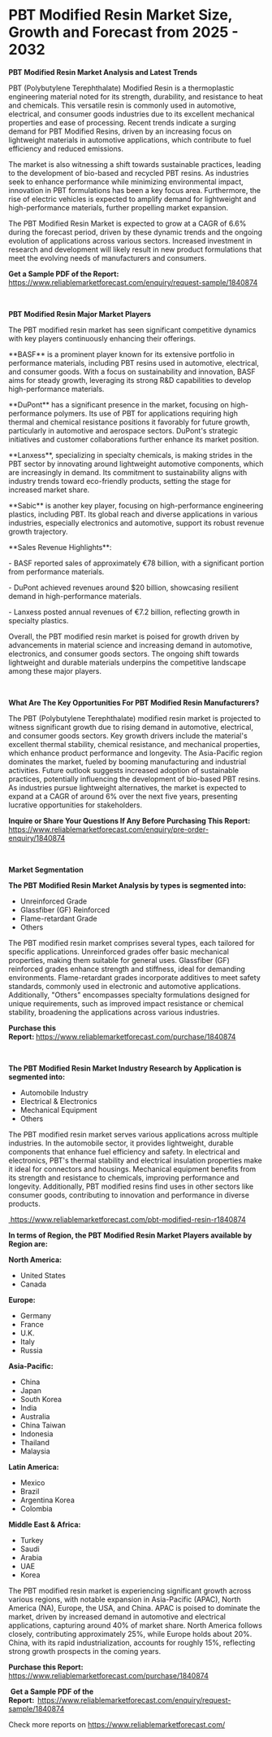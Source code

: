 <p><h1>PBT Modified Resin Market Size, Growth and Forecast from 2025 - 2032</h1></p><p><strong>PBT Modified Resin Market Analysis and Latest Trends</strong></p>
<p><p>PBT (Polybutylene Terephthalate) Modified Resin is a thermoplastic engineering material noted for its strength, durability, and resistance to heat and chemicals. This versatile resin is commonly used in automotive, electrical, and consumer goods industries due to its excellent mechanical properties and ease of processing. Recent trends indicate a surging demand for PBT Modified Resins, driven by an increasing focus on lightweight materials in automotive applications, which contribute to fuel efficiency and reduced emissions.</p><p>The market is also witnessing a shift towards sustainable practices, leading to the development of bio-based and recycled PBT resins. As industries seek to enhance performance while minimizing environmental impact, innovation in PBT formulations has been a key focus area. Furthermore, the rise of electric vehicles is expected to amplify demand for lightweight and high-performance materials, further propelling market expansion.</p><p>The PBT Modified Resin Market is expected to grow at a CAGR of 6.6% during the forecast period, driven by these dynamic trends and the ongoing evolution of applications across various sectors. Increased investment in research and development will likely result in new product formulations that meet the evolving needs of manufacturers and consumers.</p></p>
<p><strong>Get a Sample PDF of the Report:&nbsp;</strong> <a href="https://www.reliablemarketforecast.com/enquiry/request-sample/1840874?utm_campaign=2200&utm_medium=2&utm_source=Github&utm_content=ia&utm_term=03022025&utm_id=pbt-modified-resin">https://www.reliablemarketforecast.com/enquiry/request-sample/1840874</a></p>
<p>&nbsp;</p>
<p><strong>PBT Modified Resin Major Market Players</strong></p>
<p><p>The PBT modified resin market has seen significant competitive dynamics with key players continuously enhancing their offerings. </p><p>**BASF** is a prominent player known for its extensive portfolio in performance materials, including PBT resins used in automotive, electrical, and consumer goods. With a focus on sustainability and innovation, BASF aims for steady growth, leveraging its strong R&D capabilities to develop high-performance materials.</p><p>**DuPont** has a significant presence in the market, focusing on high-performance polymers. Its use of PBT for applications requiring high thermal and chemical resistance positions it favorably for future growth, particularly in automotive and aerospace sectors. DuPont's strategic initiatives and customer collaborations further enhance its market position.</p><p>**Lanxess**, specializing in specialty chemicals, is making strides in the PBT sector by innovating around lightweight automotive components, which are increasingly in demand. Its commitment to sustainability aligns with industry trends toward eco-friendly products, setting the stage for increased market share.</p><p>**Sabic** is another key player, focusing on high-performance engineering plastics, including PBT. Its global reach and diverse applications in various industries, especially electronics and automotive, support its robust revenue growth trajectory.</p><p>**Sales Revenue Highlights**: </p><p>- BASF reported sales of approximately €78 billion, with a significant portion from performance materials.</p><p>- DuPont achieved revenues around $20 billion, showcasing resilient demand in high-performance materials.</p><p>- Lanxess posted annual revenues of €7.2 billion, reflecting growth in specialty plastics.</p><p>Overall, the PBT modified resin market is poised for growth driven by advancements in material science and increasing demand in automotive, electronics, and consumer goods sectors. The ongoing shift towards lightweight and durable materials underpins the competitive landscape among these major players.</p></p>
<p>&nbsp;</p>
<p><strong>What Are The Key Opportunities For PBT Modified Resin Manufacturers?</strong></p>
<p><p>The PBT (Polybutylene Terephthalate) modified resin market is projected to witness significant growth due to rising demand in automotive, electrical, and consumer goods sectors. Key growth drivers include the material's excellent thermal stability, chemical resistance, and mechanical properties, which enhance product performance and longevity. The Asia-Pacific region dominates the market, fueled by booming manufacturing and industrial activities. Future outlook suggests increased adoption of sustainable practices, potentially influencing the development of bio-based PBT resins. As industries pursue lightweight alternatives, the market is expected to expand at a CAGR of around 6% over the next five years, presenting lucrative opportunities for stakeholders.</p></p>
<p><strong>Inquire or Share Your Questions If Any Before Purchasing This Report:</strong> <a href="https://www.reliablemarketforecast.com/enquiry/pre-order-enquiry/1840874?utm_campaign=2200&utm_medium=2&utm_source=Github&utm_content=ia&utm_term=03022025&utm_id=pbt-modified-resin">https://www.reliablemarketforecast.com/enquiry/pre-order-enquiry/1840874</a></p>
<p>&nbsp;</p>
<p><strong>Market Segmentation</strong></p>
<p><strong>The PBT Modified Resin Market Analysis by types is segmented into:</strong></p>
<p><ul><li>Unreinforced Grade</li><li>Glassfiber (GF) Reinforced</li><li>Flame-retardant Grade</li><li>Others</li></ul></p>
<p><p>The PBT modified resin market comprises several types, each tailored for specific applications. Unreinforced grades offer basic mechanical properties, making them suitable for general uses. Glassfiber (GF) reinforced grades enhance strength and stiffness, ideal for demanding environments. Flame-retardant grades incorporate additives to meet safety standards, commonly used in electronic and automotive applications. Additionally, "Others" encompasses specialty formulations designed for unique requirements, such as improved impact resistance or chemical stability, broadening the applications across various industries.</p></p>
<p><strong>Purchase this Report:&nbsp;</strong><a href="https://www.reliablemarketforecast.com/purchase/1840874?utm_campaign=2200&utm_medium=2&utm_source=Github&utm_content=ia&utm_term=03022025&utm_id=pbt-modified-resin">https://www.reliablemarketforecast.com/purchase/1840874</a></p>
<p>&nbsp;</p>
<p><strong>The PBT Modified Resin Market Industry Research by Application is segmented into:</strong></p>
<p><ul><li>Automobile Industry</li><li>Electrical & Electronics</li><li>Mechanical Equipment</li><li>Others</li></ul></p>
<p><p>The PBT modified resin market serves various applications across multiple industries. In the automobile sector, it provides lightweight, durable components that enhance fuel efficiency and safety. In electrical and electronics, PBT's thermal stability and electrical insulation properties make it ideal for connectors and housings. Mechanical equipment benefits from its strength and resistance to chemicals, improving performance and longevity. Additionally, PBT modified resins find uses in other sectors like consumer goods, contributing to innovation and performance in diverse products.</p></p>
<p><a href="https://www.reliablemarketforecast.com/pbt-modified-resin-r1840874?utm_campaign=2200&utm_medium=2&utm_source=Github&utm_content=ia&utm_term=03022025&utm_id=pbt-modified-resin">&nbsp;https://www.reliablemarketforecast.com/pbt-modified-resin-r1840874</a></p>
<p><strong>In terms of Region, the PBT Modified Resin Market Players available by Region are:</strong></p>
<p>
    <p> <strong> North America: </strong>
        <ul>
            <li>United States</li>
            <li>Canada</li>
        </ul>
        </p> 
    <p> <strong> Europe: </strong>
        <ul>
            <li>Germany</li>
            <li>France</li>
            <li>U.K.</li>
            <li>Italy</li>
            <li>Russia</li>
        </ul>
        </p> 
    <p> <strong> Asia-Pacific: </strong>
        <ul>
            <li>China</li>
            <li>Japan</li>
            <li>South Korea</li>
            <li>India</li>
            <li>Australia</li>
            <li>China Taiwan</li>
            <li>Indonesia</li>
            <li>Thailand</li>
            <li>Malaysia</li>
        </ul>
        </p> 
    <p> <strong> Latin America: </strong>
        <ul>
            <li>Mexico</li>
            <li>Brazil</li>
            <li>Argentina Korea</li>
            <li>Colombia</li>
        </ul>
        </p> 
    <p> <strong> Middle East & Africa: </strong>
        <ul>
            <li>Turkey</li>
            <li>Saudi</li>
            <li>Arabia</li>
            <li>UAE</li>
            <li>Korea</li>
        </ul>
    </p>
    </p>
<p><p>The PBT modified resin market is experiencing significant growth across various regions, with notable expansion in Asia-Pacific (APAC), North America (NA), Europe, the USA, and China. APAC is poised to dominate the market, driven by increased demand in automotive and electrical applications, capturing around 40% of market share. North America follows closely, contributing approximately 25%, while Europe holds about 20%. China, with its rapid industrialization, accounts for roughly 15%, reflecting strong growth prospects in the coming years.</p></p>
<p><strong>Purchase this Report: </strong><a href="https://www.reliablemarketforecast.com/purchase/1840874?utm_campaign=2200&utm_medium=2&utm_source=Github&utm_content=ia&utm_term=03022025&utm_id=pbt-modified-resin">https://www.reliablemarketforecast.com/purchase/1840874</a></p>
<p>&nbsp;<strong>Get a Sample PDF of the Report:&nbsp;&nbsp;</strong><a href="https://www.reliablemarketforecast.com/enquiry/request-sample/1840874?utm_campaign=2200&utm_medium=2&utm_source=Github&utm_content=ia&utm_term=03022025&utm_id=pbt-modified-resin">https://www.reliablemarketforecast.com/enquiry/request-sample/1840874</a></p>
<p><strong></strong></p>
<p>Check more reports on <a href="https://www.reliablemarketforecast.com/?utm_campaign=2200&utm_medium=2&utm_source=Github&utm_content=ia&utm_term=03022025&utm_id=pbt-modified-resin">https://www.reliablemarketforecast.com/</a></p>